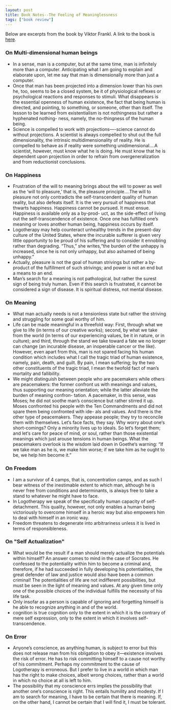 ```yaml
---
layout: post
title: Book Notes--The Feeling of Meaninglessness
tags: ["book review"]
---
```


Below are excerpts from the book by Viktor Frankl. A link to the book is [here](https://www.amazon.com/Feeling-Meaninglessness-Challenge-Psychotherapy-Philosophy/dp/0874627583).


### On Multi-dimensional human beings

* In a sense, man is a computer, but at the same time, man is infinitely more than a computer. Anticipating what I am going to explain and elaborate upon, let me say that man is dimensionally more than just a computer.
* Once that man has been projected into a dimension lower than his own he, too, seems to be a closed system, be it of physiological reflexes or psychological reactions and responses to stimuli. What disappears is the essential openness of human existence, the fact that being human is directed, and pointing, to something, or someone, other than itself.
  The lesson to be learned from existentialism is not nothingness but rather a hyphenated nothing- ness, namely, the no-thingness of the human being. 
* Science is compelled to work with projections—-science cannot do without projections. A scientist is always compelled to shut out the full dimensionality, the intrinsic multidimensionality of reality. He is compelled to behave as if reality were something unidimensional....A scientist, however, must know what he is doing. He must know that he is dependent upon projection in order to refrain from overgeneralization and from reductionist conclusions.

### On Happiness

* Frustration of the will to meaning brings about the will to power as well as the ‘will to pleasure,’ that is, the pleasure principle....The will to pleasure not only contradicts the self-transcendent quality of human reality, but also defeats itself. It is the very pursuit of happiness that thwarts happiness. Happiness cannot be pursued. It must ensue. Happiness is available only as a by-prod- uct, as the side-effect of living out the self-transcendence of existence. Once one has fulfilled one’s meaning or loves another human being, happiness occurs by itself. 
* Logotherapy may help counteract unhealthy trends in the present-day culture of the United States, where the incurable sufferer is given very little opportunity to be proud of his suffering and to consider it ennobling rather than degrading. “Thus,” she writes,“the burden of the unhappy is increased, since he is not only unhappy, but also ashamed of being unhappy.” 
* Actually, pleasure is not the goal of human strivings but rather a by-product of the fulfillment of such strivings; and power is not an end but a means to an end. 
* Man’s search for a meaning is not pathological, but rather the surest sign of being truly human. Even if this search is frustrated, it cannot be considered a sign of disease. It is spiritual distress, not mental disease.

### On Meaning

* What man actually needs is not a tensionless state but rather the striving and struggling for some goal worthy of him.
* Life can be made meaningful in a threefold way: First, through what we give to life (in terms of our creative works); second, by what we take from the world (in terms of our experiencing values, be it in nature, or in culture); and third, through the stand we take toward a fate we no longer can change (an incurable disease, an inoperable cancer or the like). However, even apart from this, man is not spared facing his human condition which includes what I call the tragic triad of human existence, namely, pain, death, and guilt. By pain, I mean suffering; by the two other constituents of the tragic triad, I mean the twofold fact of man’s mortality and fallibility.
* We might distinguish between people who are pacemakers while others are peacemakers: the former confront us with meanings and values, thus supporting our meaning orientation; while the latter alleviate the burden of meaning confron- tation. A pacemaker, in this sense, was Moses; he did not soothe man’s conscience but rather stirred it up. Moses confronted his people with the Ten Commandments and did not spare them being confronted with ide- als and values.
And there is the other type of peacemakers. They appease people; they try to reconcile them with themselves. Let‘s face facts, they say. Why worry about one‘s short-comings? Only a minority lives up to ideals. So let‘s forget them; and let‘s care for peace of mind, or soul, rather than those existential meanings which just arouse tensions in human beings.
What the peacemakers overlook is the wisdom laid down in Goethe‘s warning: “If we take man as he is, we make him worse; if we take him as he ought to be, we help him become it.”

### On Freedom

* I am a survivor of 4 camps, that is, concentration camps, and as such I bear witness of the inestimable extent to which man, although he is never free from conditions and determinants, is always free to take a stand to whatever he might have to face. 
* In Logotherapy we speak of the specifically human capacity of self-detachment. This quality, however, not only enables a human being victoriously to overcome himself in a heroic way but also empowers him to deal with himself in an ironic way. 
* Freedom threatens to degenerate into arbitrariness unless it is lived in terms of responsibleness.

### On "Self Actualization"

* What would be the result if a man should merely actualize the potentials within himself? An answer comes to mind in the case of Socrates. He confessed to the potentiality within him to become a criminal and, therefore, if he had succeeded in fully developing his potentialities, the great defender of law and justice would also have been a common criminal! The potentialities of life are not indifferent possibilities, but must be seen in the light of meaning and values. At any given time only one of the possible choices of the individual fulfills the necessity of his life task. 
* Only insofar as a person is capable of ignoring and forgetting himself is he able to recognize anything in and of the world. 
* cognition is true cognition only to the extent in which it is the contrary of mere self expression, only to the extent in which it involves self-transcendence.

### On Error

* Anyone’s conscience, as anything human, is subject to error but this does not release man from his obligation to obey it—existence involves the risk of error. He has to risk committing himself to a cause not worthy of his commitment. Perhaps my commitment to the cause of Logotherapy is erroneous. But I prefer to live in a world in which man has the right to make choices, albeit wrong choices, rather than a world in which no choice at all is left to him. 
* The possibility that my conscience errs implies the possibility that another one‘s conscience is right. This entails humility and modesty. If I am to search for meaning, I have to be certain that there is meaning. If, on the other hand, I cannot be certain that I will find it, I must be tolerant. 
